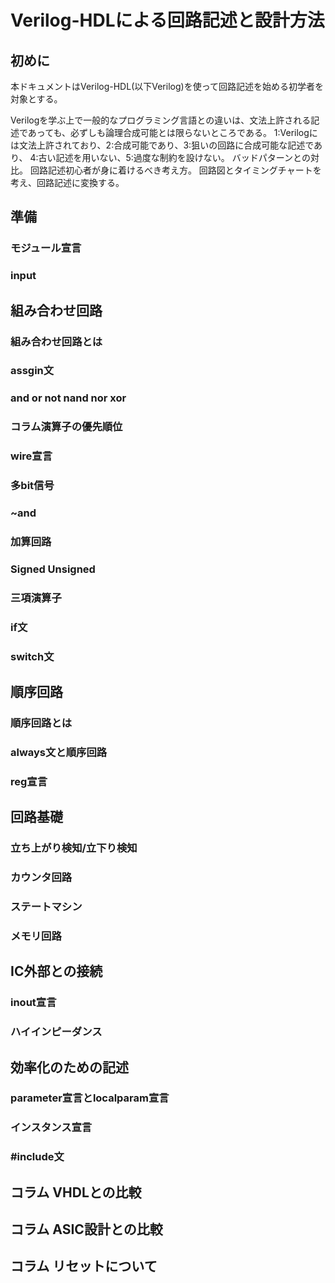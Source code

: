 # Verilog-HDLによる回路記述と設計方法
## 初めに
本ドキュメントはVerilog-HDL(以下Verilog)を使って回路記述を始める初学者を対象とする。
 
Verilogを学ぶ上で一般的なプログラミング言語との違いは、文法上許される記述であっても、必ずしも論理合成可能とは限らないところである。
 1:Verilogには文法上許されており、2:合成可能であり、3:狙いの回路に合成可能な記述であり、
 4:古い記述を用いない、5:過度な制約を設けない。
 バッドパターンとの対比。
 回路記述初心者が身に着けるべき考え方。
  回路図とタイミングチャートを考え、回路記述に変換する。
 

## 準備
### モジュール宣言
### input

## 組み合わせ回路
### 組み合わせ回路とは
### assgin文
### and or not nand nor xor
### コラム演算子の優先順位 
### wire宣言
### 多bit信号
### ~and
### 加算回路
### Signed Unsigned
### 三項演算子
### if文
### switch文

## 順序回路
### 順序回路とは
### always文と順序回路
### reg宣言

## 回路基礎
### 立ち上がり検知/立下り検知
### カウンタ回路
### ステートマシン
### メモリ回路

## IC外部との接続
### inout宣言
### ハイインピーダンス

## 効率化のための記述
### parameter宣言とlocalparam宣言
### インスタンス宣言
### #include文

## コラム VHDLとの比較
## コラム ASIC設計との比較
## コラム リセットについて
